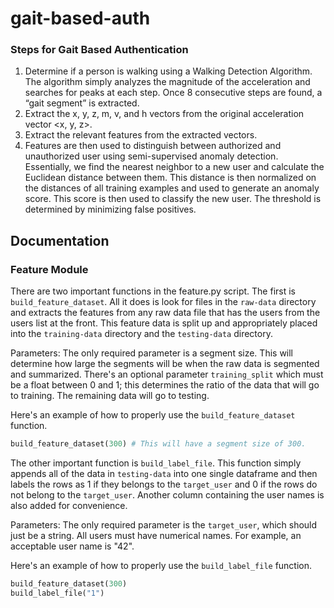 
# gait-based-auth

### Steps for Gait Based Authentication

1. Determine if a person is walking using a Walking Detection Algorithm. The algorithm simply analyzes the magnitude of the acceleration and searches for peaks at each step. Once 8 consecutive steps are found, a “gait segment” is extracted.
2. Extract the x, y, z, m, v, and h vectors from the original acceleration vector <x, y, z>.
3. Extract the relevant features from the extracted vectors.
4. Features are then used to distinguish between authorized and unauthorized user using semi-supervised anomaly detection. Essentially, we find the nearest neighbor to a new user and calculate the Euclidean distance between them. This distance is then normalized on the distances of all training examples and used to generate an anomaly score. This score is then used to classify the new user. The threshold is determined by minimizing false positives. 

## Documentation

### Feature Module

There are two important functions in the feature.py script. The first is `build_feature_dataset`. All it does is look for files in the `raw-data` directory and extracts the features from any raw data file that has the users from the users list at the front. This feature data is split up and appropriately placed into the `training-data` directory and the `testing-data` directory.

Parameters:
The only required parameter is a segment size. This will determine how large the segments will be when the raw data is segmented and summarized. There's an optional parameter `training_split` which must be a float between 0 and 1; this determines the ratio of the data that will go to training. The remaining data will go to testing.

Here's an example of how to properly use the `build_feature_dataset` function.
```python
build_feature_dataset(300) # This will have a segment size of 300.
```

The other important function is `build_label_file`. This function simply appends all of the data in `testing-data` into one single dataframe and then labels the rows as 1 if they belongs to the `target_user` and 0 if the rows do not belong to the `target_user`. Another column containing the user names is also added for convenience.

Parameters:
The only required parameter is the `target_user`, which should just be a string. All users must have numerical names. For example, an acceptable user name is "42".

Here's an example of how to properly use the `build_label_file` function.
```python
build_feature_dataset(300)
build_label_file("1")
```
